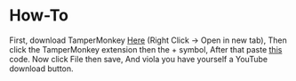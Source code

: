 # How-To
First, download TamperMonkey [Here](https://chrome.google.com/webstore/detail/tampermonkey/dhdgffkkebhmkfjojejmpbldmpobfkfo) (Right Click -> Open in new tab),
Then click the TamperMonkey extension then the + symbol, After that paste [this](https://raw.githubusercontent.com/MEEBLOXAlt/YouTube-Download-Button/main/button) code.
Now click File then save, And viola you have yourself a YouTube download button.
